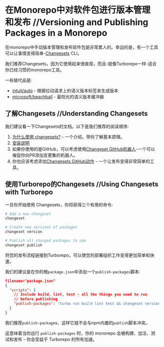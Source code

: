 
# 在Monorepo中对软件包进行版本管理和发布 //Versioning and Publishing Packages in a Monorepo

在monorepo中手动版本管理和发布软件包是非常累人的。幸运的是，有一个工具可以让事情变得简单-[Changesets](https://github.com/changesets/changesets) CLI。

我们推荐Changesets，因为它使用起来很直观，而且-就像Turborepo一样-适合你已经习惯的monorepo工具。

一些替代品是:

- [intuit/auto](https://github.com/intuit/auto) - 根据拉动请求上的语义版本标签来生成版本
- [microsoft/beachball](https://github.com/microsoft/beachball) - 最阳光的语义版本缓冲器

## 了解Changesets //Understanding Changesets

我们建议看一下Changesets的文档。以下是我们推荐的阅读顺序:

1. [为什么使用 changesets?](https://github.com/changesets/changesets/blob/main/docs/intro-to-using-changesets.md) - 一个介绍，带你了解基本原理。
2. [安装说明](https://github.com/changesets/changesets/blob/main/packages/cli/README.md)
3. 如果你使用的是GitHub，可以考虑使用[Changeset GitHub机器人](https://github.com/apps/changeset-bot)-一个可以催促你向PR添加变更集的机器人。
4. 你也应该考虑添加[Changesets GitHub动作](https://github.com/changesets/action) - 一个让发布变得非常简单的工具。

## 使用Turborepo的Changesets //Using Changesets with Turborepo

一旦你开始使用 Changesets，你将获得三个有用的命令:

```bash
# Add a new changeset
changeset

# Create new versions of packages
changeset version

# Publish all changed packages to npm
changeset publish
```

将您的发布流程链接到Turborepo，可以使您的部署组织工作变得更加简单和快速。

我们的建议是在你的根`package.json`中添加一个`publish-packages`脚本:

```json
filename="package.json"
{
  "scripts": {
    // Include build, lint, test - all the things you need to run
    // before publishing
    "publish-packages": "turbo run build lint test && changeset version && changeset publish"
  }
}
```

我们推荐`publish-package`s，这样它就不会与npm内置的`publish`脚本冲突。

这意味着当你运行 `publish-packages` 时，你的 monorepo 会被构建、加注、测试和发布 - 你会受益于 Turborepo 的所有加速。